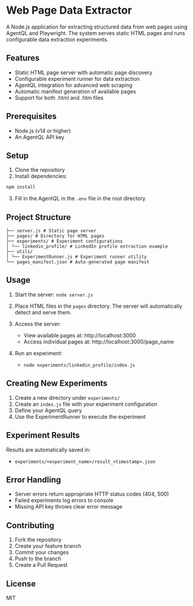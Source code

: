 # Web Page Data Extractor

A Node.js application for extracting structured data from web pages using AgentQL and Playwright. The system serves static HTML pages and runs configurable data extraction experiments.

## Features

- Static HTML page server with automatic page discovery
- Configurable experiment runner for data extraction
- AgentQL integration for advanced web scraping
- Automatic manifest generation of available pages
- Support for both .html and .htm files

## Prerequisites

- Node.js (v14 or higher)
- An AgentQL API key

## Setup

1. Clone the repository
2. Install dependencies:
```bash
npm install
```
3. Fill in the AgentQL in the `.env` file in the root directory

## Project Structure

```
├── server.js # Static page server
├── pages/ # Directory for HTML pages
├── experiments/ # Experiment configurations
│ └── linkedin_profile/ # LinkedIn profile extraction example
├── utils/
│ └── ExperimentRunner.js # Experiment runner utility
└── pages_manifest.json # Auto-generated page manifest
```

## Usage

1. Start the server: `node server.js`

2. Place HTML files in the `pages` directory. The server will automatically detect and serve them.

3. Access the server:
   - View available pages at: http://localhost:3000
   - Access individual pages at: http://localhost:3000/page_name

4. Run an experiment:
    + `node experiments/linkedin_profile/index.js`

## Creating New Experiments

1. Create a new directory under `experiments/`
2. Create an `index.js` file with your experiment configuration
3. Define your AgentQL query
4. Use the ExperimentRunner to execute the experiment

## Experiment Results

Results are automatically saved in:
- `experiments/<experiment_name>/result_<timestamp>.json`

## Error Handling

- Server errors return appropriate HTTP status codes (404, 500)
- Failed experiments log errors to console
- Missing API key throws clear error message

## Contributing

1. Fork the repository
2. Create your feature branch
3. Commit your changes
4. Push to the branch
5. Create a Pull Request

## License

MIT